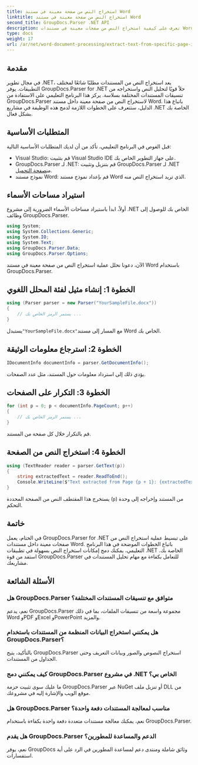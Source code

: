 ```yaml
---
title: استخراج النص من صفحة معينة في مستند Word
linktitle: استخراج النص من صفحة معينة في مستند Word
second_title: GroupDocs.Parser .NET API
description: تعرف على كيفية استخراج النص من صفحات معينة في مستندات Word باستخدام GroupDocs.Parser لـ .NET. دمج قدرات استخراج النص في .NET الخاص بك.
type: docs
weight: 17
url: /ar/net/word-document-processing/extract-text-from-specific-page-in-word-document/
---
```

## مقدمة
في مجال تطوير .NET، يعد استخراج النص من المستندات مطلبًا شائعًا لمختلف التطبيقات. يوفر GroupDocs.Parser for .NET حلاً قويًا لتحليل النص واستخراجه من تنسيقات المستندات المختلفة بسلاسة. يركز هذا البرنامج التعليمي على الاستفادة من GroupDocs.Parser لاستخراج النص من صفحة معينة داخل مستند Word. باتباع هذا الدليل، ستتعرف على الخطوات اللازمة لدمج هذه الوظيفة في مشاريع .NET الخاصة بك بشكل فعال.
## المتطلبات الأساسية
قبل الغوص في البرنامج التعليمي، تأكد من أن لديك المتطلبات الأساسية التالية:
- Visual Studio: قم بتثبيت Visual Studio IDE على جهاز التطوير الخاص بك.
-  GroupDocs.Parser لـ .NET: قم بتنزيل وتثبيت GroupDocs.Parser لـ .NET من[صفحة التحميل](https://releases.groupdocs.com/parser/net/).
- نموذج مستند Word: قم بإعداد نموذج مستند Word الذي تريد استخراج النص منه.

## استيراد مساحات الأسماء
أولاً، ابدأ باستيراد مساحات الأسماء الضرورية إلى مشروع .NET الخاص بك للوصول إلى وظائف GroupDocs.Parser.
```csharp
using System;
using System.Collections.Generic;
using System.IO;
using System.Text;
using GroupDocs.Parser.Data;
using GroupDocs.Parser.Options;
```

الآن، دعونا نحلل عملية استخراج النص من صفحة معينة في مستند Word باستخدام GroupDocs.Parser.
## الخطوة 1: إنشاء مثيل لفئة المحلل اللغوي
```csharp
using (Parser parser = new Parser("YourSampleFile.docx"))
{
    // يستمر الرمز الخاص بك ...
}
```
 يستبدل`"YourSampleFile.docx"`مع المسار إلى مستند Word الخاص بك.
## الخطوة 2: استرجاع معلومات الوثيقة
```csharp
IDocumentInfo documentInfo = parser.GetDocumentInfo();
```
يؤدي ذلك إلى استرداد معلومات حول المستند، مثل عدد الصفحات.
## الخطوة 3: التكرار على الصفحات
```csharp
for (int p = 0; p < documentInfo.PageCount; p++)
{
    // يستمر الرمز الخاص بك ...
}
```
قم بالتكرار خلال كل صفحة من المستند.
## الخطوة 4: استخراج النص من الصفحة
```csharp
using (TextReader reader = parser.GetText(p))
{
    string extractedText = reader.ReadToEnd();
    Console.WriteLine($"Text extracted from Page {p + 1}: {extractedText}");
}
```
يستخرج هذا المقتطف النص من الصفحة المحددة (`p`) من المستند وإخراجه إلى وحدة التحكم.

## خاتمة
في الختام، يعمل GroupDocs.Parser for .NET على تبسيط عملية استخراج النص من صفحات معينة داخل مستندات Word. باتباع الخطوات الموضحة في هذا البرنامج التعليمي، يمكنك دمج إمكانات استخراج النص بسهولة في تطبيقات .NET الخاصة بك. استفد من قوة GroupDocs.Parser للتعامل بكفاءة مع مهام تحليل المستندات في مشاريعك.

## الأسئلة الشائعة
### هل GroupDocs.Parser متوافق مع تنسيقات المستندات المختلفة؟
نعم، يدعم GroupDocs.Parser مجموعة واسعة من تنسيقات الملفات، بما في ذلك Word وPDF وExcel وPowerPoint والمزيد.
### هل يمكنني استخراج البيانات المنظمة من المستندات باستخدام GroupDocs.Parser؟
بالتأكيد، يتيح GroupDocs.Parser استخراج النصوص والصور وبيانات التعريف وحتى الجداول من المستندات.
### كيف يمكنني دمج GroupDocs.Parser في مشروع .NET الخاص بي؟
ما عليك سوى تثبيت حزمة GroupDocs.Parser عبر NuGet أو تنزيل ملف DLL من موقع الويب والإشارة إليه في مشروعك.
### هل GroupDocs.Parser مناسب لمعالجة المستندات دفعة واحدة؟
نعم، يمكنك معالجة مستندات متعددة دفعة واحدة بكفاءة باستخدام GroupDocs.Parser.
### هل يقدم GroupDocs.Parser الدعم والمساعدة للمطورين؟
نعم، يوفر GroupDocs وثائق شاملة ومنتدى دعم لمساعدة المطورين في الرد على أية استفسارات.